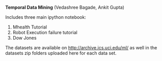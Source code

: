 **Temporal Data Mining**
(Vedashree Bagade, Ankit Gupta)

Includes three main ipython notebook:

1. Mhealth Tutorial 
1. Robot Execution failure tutorial
1. Dow Jones

The datasets are available on http://archive.ics.uci.edu/ml/
as well in the datasets zip folders uploaded here for each data set.
